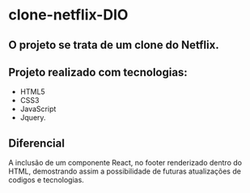 # clone-netflix-DIO


## O projeto se trata de um clone do Netflix.

## Projeto realizado com tecnologias:
- HTML5 
- CSS3
- JavaScript
- Jquery.

## Diferencial
A inclusão de um componente React, no footer renderizado dentro do HTML, demostrando assim a possibilidade de futuras atualizações de codigos e tecnologias.